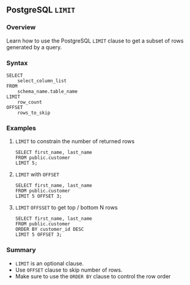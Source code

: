 ## PostgreSQL `LIMIT`

### Overview 
Learn how to use the PostgreSQL `LIMIT` clause to get a subset of rows generated by a query.

### Syntax

```
SELECT
    select_column_list
FROM
    schema_name.table_name
LIMIT
    row_count
OFFSET
    rows_to_skip
```

### Examples

1) `LIMIT` to constrain the number of returned rows
    
    ```
    SELECT first_name, last_name
    FROM public.customer
    LIMIT 5;
    ```
2) `LIMIT` with `OFFSET`
   
    ```
    SELECT first_name, last_name
	FROM public.customer
    LIMIT 5 OFFSET 3;
    ```
3) `LIMIT` `OFFSSET` to get top / bottom N rows
    
    ```
    SELECT first_name, last_name
	FROM public.customer
    ORDER BY customer_id DESC
    LIMIT 5 OFFSET 3;
    ``````

### Summary
- `LIMIT` is an optional clause.
- Use `OFFSET` clause to skip number of rows.
- Make sure to use the `ORDER BY` clause to control the row order